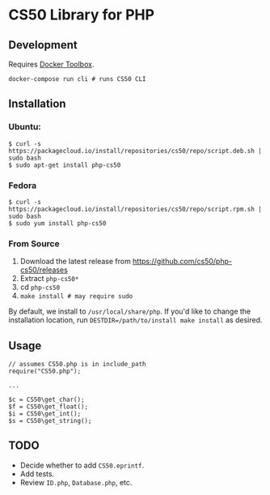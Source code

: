 # CS50 Library for PHP

## Development

Requires [Docker Toolbox](https://www.docker.com/products/docker-toolbox).

    docker-compose run cli # runs CS50 CLI

## Installation

### Ubuntu:

```
$ curl -s https://packagecloud.io/install/repositories/cs50/repo/script.deb.sh | sudo bash
$ sudo apt-get install php-cs50
```

### Fedora

```
$ curl -s https://packagecloud.io/install/repositories/cs50/repo/script.rpm.sh | sudo bash
$ sudo yum install php-cs50
```

### From Source

1. Download the latest release from https://github.com/cs50/php-cs50/releases
1. Extract `php-cs50*`
1. cd `php-cs50`
1. `make install # may require sudo`

By default, we install to `/usr/local/share/php`. If you'd like to change the installation location, run `DESTDIR=/path/to/install make install` as desired.

## Usage

    // assumes CS50.php is in include_path
    require("CS50.php");

    ...

    $c = CS50\get_char();
    $f = CS50\get_float();
    $i = CS50\get_int();
    $s = CS50\get_string();

## TODO

* Decide whether to add `CS50.eprintf`.
* Add tests.
* Review `ID.php`, `Database.php`, etc.
